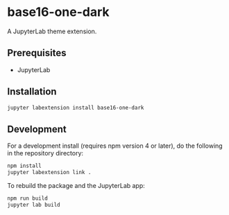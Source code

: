 # base16-one-dark

A JupyterLab theme extension.

## Prerequisites

* JupyterLab

## Installation

```bash
jupyter labextension install base16-one-dark
```

## Development

For a development install (requires npm version 4 or later), do the following in the repository directory:

```bash
npm install
jupyter labextension link .
```

To rebuild the package and the JupyterLab app:

```bash
npm run build
jupyter lab build
```

